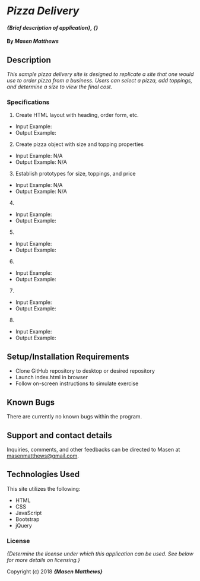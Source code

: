 # _Pizza Delivery_

#### _{Brief description of application}, {}_

#### By _Masen Matthews_

## Description

_This sample pizza delivery site is designed to replicate a site that one would use to order pizza from a business. Users can select a pizza, add toppings, and determine a size to view the final cost._

### Specifications
1. Create HTML layout with heading, order form, etc.  
  * Input Example:
  * Output Example:

2. Create pizza object with size and topping properties
  * Input Example: N/A
  * Output Example: N/A

3. Establish prototypes for size, toppings, and price
  * Input Example: N/A
  * Output Example: N/A

4.
  * Input Example:
  * Output Example:

5.
  * Input Example:
  * Output Example:

6.
  * Input Example:
  * Output Example:

7.
  * Input Example:
  * Output Example:

8.
  * Input Example:
  * Output Example:

## Setup/Installation Requirements

* Clone GitHub repository to desktop or desired repository
* Launch index.html in browser
* Follow on-screen instructions to simulate exercise

## Known Bugs

There are currently no known bugs within the program.

## Support and contact details

Inquiries, comments, and other feedbacks can be directed to Masen at masenmatthews@gmail.com.

## Technologies Used

This site utilizes the following:
  * HTML
  * CSS
  * JavaScript
  * Bootstrap
  * jQuery

### License

*{Determine the license under which this application can be used.  See below for more details on licensing.}*

Copyright (c) 2018 **_{Masen Matthews}_**
